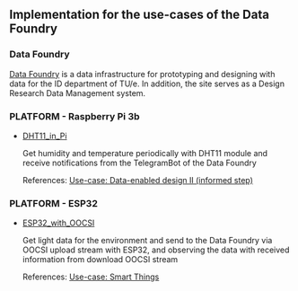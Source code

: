 ## Implementation for the use-cases of the Data Foundry


### Data Foundry 

[Data Foundry](https://data.id.tue.nl) is a data infrastructure for prototyping and designing with data for the ID department of TU/e. In addition, the site serves as a Design Research Data Management system.


### PLATFORM - Raspberry Pi 3b

* [DHT11_in_Pi](examples/DHT11_in_Pi/)

	Get humidity and temperature periodically with DHT11 module and receive notifications from the TelegramBot of the Data Foundry

	References: [Use-case: Data-enabled design II (informed step)](https://data.id.tue.nl/documentation/usecase-ded-2)


### PLATFORM - ESP32

* [ESP32_with_OOCSI](examples/ESP32_with_OOCSI)

	Get light data for the environment and send to the Data Foundry via OOCSI upload stream with ESP32, and observing the data with received information from download OOCSI stream
	
	References: [Use-case: Smart Things](https://data.id.tue.nl/documentation/usecase-smart-things)